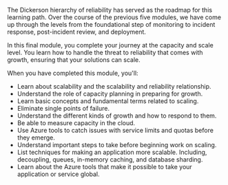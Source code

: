 The Dickerson hierarchy of reliability has served as the roadmap for this learning path. Over the course of the previous five modules, we have come up through the levels from the foundational step of monitoring to incident response, post-incident review, and deployment.

In this final module, you complete your journey at the capacity and scale level. You learn how to handle the threat to reliability that comes with growth, ensuring that your solutions can scale.

When you have completed this module, you'll:

- Learn about scalability and the scalability and reliability relationship.
- Understand the role of capacity planning in preparing for growth.
- Learn basic concepts and fundamental terms related to scaling.
- Eliminate single points of failure.
- Understand the different kinds of growth and how to respond to them.
- Be able to measure capacity in the cloud.
- Use Azure tools to catch issues with service limits and quotas before they emerge.
- Understand important steps to take before beginning work on scaling.
- List techniques for making an application more scalable. Including, decoupling, queues, in-memory caching, and database sharding.
- Learn about the Azure tools that make it possible to take your application or service global.
